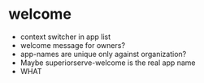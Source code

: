 welcome
=======

* context switcher in app list
* welcome message for owners?
* app-names are unique only against organization?
* Maybe superiorserve-welcome is the real app name
* WHAT
